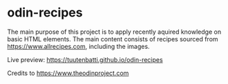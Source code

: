 # odin-recipes
The main purpose of this project is to apply recently aquired knowledge on basic HTML elements. The main content consists of recipes sourced from https://www.allrecipes.com, including the images.

Live preview: https://tuutenbatti.github.io/odin-recipes

Credits to https://www.theodinproject.com